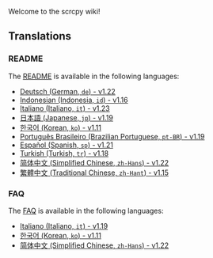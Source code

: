 Welcome to the scrcpy wiki!

## Translations

### README

The [README] is available in the following languages:

[README]: https://github.com/Genymobile/scrcpy/blob/master/README.md

- [Deutsch (German, `de`) - v1.22](README.de)
- [Indonesian (Indonesia, `id`) - v1.16](README.id)
- [Italiano (Italiano, `it`) - v1.23](README.it)
- [日本語 (Japanese, `jp`) - v1.19](README.jp)
- [한국어 (Korean, `ko`) - v1.11](README.ko)
- [Português Brasileiro (Brazilian Portuguese, `pt-BR`) - v1.19](README.pt-br)
- [Español (Spanish, `sp`) - v1.21](README.sp)
- [Turkish (Turkish, `tr`) - v1.18](README.tr)
- [简体中文 (Simplified Chinese, `zh-Hans`) - v1.22](README.zh-Hans)
- [繁體中文 (Traditional Chinese, `zh-Hant`) - v1.15](README.zh-Hant)

### FAQ

The [FAQ] is available in the following languages:

[FAQ]: https://github.com/Genymobile/scrcpy/blob/master/FAQ.md

 - [Italiano (Italiano, `it`) - v1.19](FAQ.it)
 - [한국어 (Korean, `ko`) - v1.11](FAQ.ko)
 - [简体中文 (Simplified Chinese, `zh-Hans`) - v1.22](FAQ.zh-Hans)
